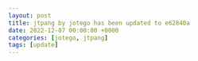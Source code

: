 ```yaml
---
layout: post
title: jtpang by jotego has been updated to e62840a
date: 2022-12-07 00:00:00 +0000
categories: [jotego, jtpang]
tags: [update]
---
```


